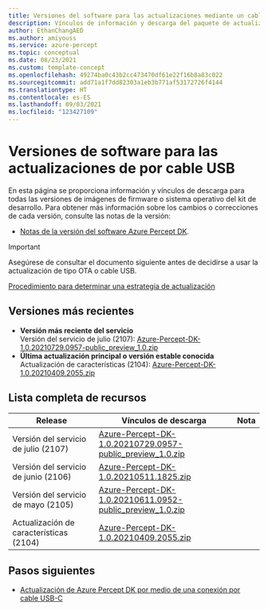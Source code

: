 ```yaml
---
title: Versiones del software para las actualizaciones mediante un cable USB de Azure Percept DK
description: Vínculos de información y descarga del paquete de actualización mediante cable USB de Azure Percept DK
author: EthanChangAED
ms.author: amiyouss
ms.service: azure-percept
ms.topic: conceptual
ms.date: 08/23/2021
ms.custom: template-concept
ms.openlocfilehash: 49274ba0c43b2cc473470df61e22f16b8a83c022
ms.sourcegitcommit: add71a1f7dd82303a1eb3b771af53172726f4144
ms.translationtype: HT
ms.contentlocale: es-ES
ms.lasthandoff: 09/03/2021
ms.locfileid: "123427109"
---
```

# <a name="software-releases-for-usb-cable-updates"></a>Versiones de software para las actualizaciones de por cable USB

En esta página se proporciona información y vínculos de descarga para todas las versiones de imágenes de firmware o sistema operativo del kit de desarrollo. Para obtener más información sobre los cambios o correcciones de cada versión, consulte las notas de la versión:

- [Notas de la versión del software Azure Percept DK](./azure-percept-devkit-software-release-notes.md).

>[!IMPORTANT]
>Asegúrese de consultar el documento siguiente antes de decidirse a usar la actualización de tipo OTA o cable USB.
>
>[Procedimiento para determinar una estrategia de actualización](./how-to-determine-your-update-strategy.md)

## <a name="latest-releases"></a>Versiones más recientes

- **Versión más reciente del servicio**  
Versión del servicio de julio (2107): [Azure-Percept-DK-1.0.20210729.0957-public_preview_1.0.zip](https://go.microsoft.com/fwlink/?linkid=2169086)
- **Última actualización principal o versión estable conocida**  
Actualización de características (2104): [Azure-Percept-DK-1.0.20210409.2055.zip](https://download.microsoft.com/download/6/4/d/64d53e60-f702-432d-a446-007920a4612c/Azure-Percept-DK-1.0.20210409.2055.zip)

## <a name="full-list-of-releases"></a>Lista completa de recursos

|Release|Vínculos de descarga|Nota|
|---|---|:---:|
|Versión del servicio de julio (2107)|[Azure-Percept-DK-1.0.20210729.0957-public_preview_1.0.zip](https://go.microsoft.com/fwlink/?linkid=2169086)||
|Versión del servicio de junio (2106)|[Azure-Percept-DK-1.0.20210511.1825.zip](https://download.microsoft.com/download/e/0/1/e01b6f7e-04f7-45ee-8933-8514c2fdbe6a/Azure-Percept-DK-1.0.20210511.1825.zip)||
|Versión del servicio de mayo (2105)|[Azure-Percept-DK-1.0.20210611.0952-public_preview_1.0.zip](https://download.microsoft.com/download/1/5/8/1588f7e3-f8ae-4c06-baa2-c559364daae5/Azure-Percept-DK-1.0.20210611.0952-public_preview_1.0.zip)||
|Actualización de características (2104) |[Azure-Percept-DK-1.0.20210409.2055.zip](https://download.microsoft.com/download/6/4/d/64d53e60-f702-432d-a446-007920a4612c/Azure-Percept-DK-1.0.20210409.2055.zip)||

## <a name="next-steps"></a>Pasos siguientes

- [Actualización de Azure Percept DK por medio de una conexión por cable USB-C](./how-to-update-via-usb.md)
